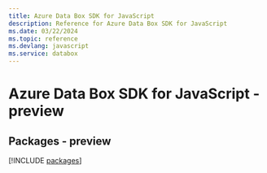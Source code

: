 ```yaml
---
title: Azure Data Box SDK for JavaScript
description: Reference for Azure Data Box SDK for JavaScript
ms.date: 03/22/2024
ms.topic: reference
ms.devlang: javascript
ms.service: databox
---
```

# Azure Data Box SDK for JavaScript - preview
## Packages - preview
[!INCLUDE [packages](data-box-index.md)]